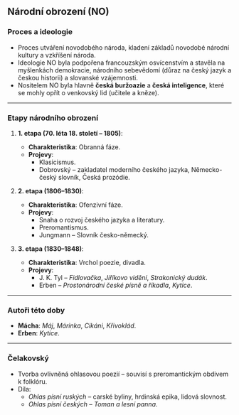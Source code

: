 ## Národní obrození (NO)

### Proces a ideologie
- Proces utváření novodobého národa, kladení základů novodobé národní kultury a vzkříšení národa.
- Ideologie NO byla podpořena francouzským osvícenstvím a stavěla na myšlenkách demokracie, národního sebevědomí (důraz na český jazyk a českou historii) a slovanské vzájemnosti.
- Nositelem NO byla hlavně **česká buržoazie** a **česká inteligence**, které se mohly opřít o venkovský lid (učitele a kněze).

---

### Etapy národního obrození
1. **1. etapa (70. léta 18. století – 1805)**:
   - **Charakteristika**: Obranná fáze.
   - **Projevy**:
     - Klasicismus.
     - Dobrovský – zakladatel moderního českého jazyka, Německo-český slovník, Česká prozódie.

2. **2. etapa (1806–1830)**:
   - **Charakteristika**: Ofenzivní fáze.
   - **Projevy**:
     - Snaha o rozvoj českého jazyka a literatury.
     - Preromantismus.
     - Jungmann – Slovník česko-německý.

3. **3. etapa (1830–1848)**:
   - **Charakteristika**: Vrchol poezie, divadla.
   - **Projevy**:
     - J. K. Tyl – *Fidlovačka*, *Jiříkovo vidění*, *Strakonický dudák*.
     - Erben – *Prostonárodní české písně a říkadla*, *Kytice*.

---

### Autoři této doby
- **Mácha**: *Máj*, *Márinka*, *Cikáni*, *Křivoklád*.
- **Erben**: *Kytice*.

---

### Čelakovský
- Tvorba ovlivněná ohlasovou poezií – souvisí s preromantickým obdivem k folklóru.
- Díla:
  - *Ohlas písní ruských* – carské byliny, hrdinská epika, lidová slovnost.
  - *Ohlas písní českých* – *Toman a lesní panna*.
